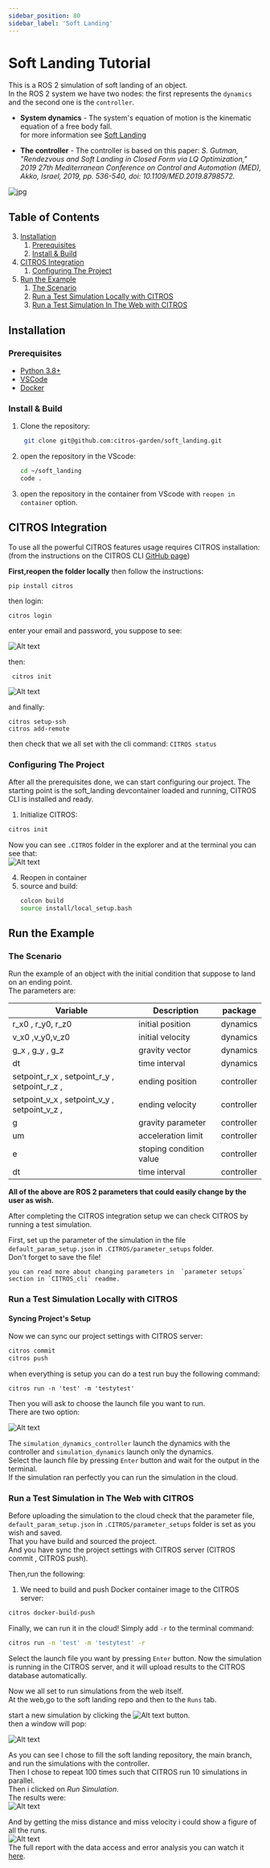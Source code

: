 ```yaml
---
sidebar_position: 80
sidebar_label: 'Soft Landing'
---
```


# Soft Landing Tutorial

This is a ROS 2 simulation of soft landing of an object.  
In the ROS 2 system we have two nodes: the first represents the `dynamics` and the second one is the `controller`.
- **System dynamics** - The system's equation of motion is the kinematic equation of a free body fall.  
for more information see [Soft Landing](https://github.com/CITROS-garden/soft_landing)  

- **The controller** - The controller is based on this paper:
*S. Gutman, "Rendezvous and Soft Landing in Closed Form via LQ Optimization," 2019 27th Mediterranean Conference on Control and Automation (MED), Akko, Israel, 2019, pp. 536-540, doi: 10.1109/MED.2019.8798572.*

![jpg](img/soft_landing_control.jpg "soft landing")

## Table of Contents

3. [Installation](#installation)
    1. [Prerequisites](#prerequisites)
    2. [Install & Build](#install--build)
4. [CITROS Integration](#citros-integration)
    1. [Configuring The Project](#configuring-the-project)
5. [Run the Example](#run-the-example)
    1. [The Scenario](#the-scenario)
    2. [Run a Test Simulation Locally with CITROS](#run-a-test-simulation-locally-with-citros)
    3. [Run a Test Simulation In The Web with CITROS](#run-a-test-simulation-in-the-web-with-citros)

## Installation

### Prerequisites
 - [Python 3.8+](https://www.python.org/downloads/)  
 - [VSCode](https://code.visualstudio.com/download) 
 - [Docker](https://www.docker.com/get-started/)  
 
   
### Install & Build 
1. Clone the repository:
   ```sh
    git clone git@github.com:citros-garden/soft_landing.git
   ```

2. open the repository in the VScode:
	```sh
	cd ~/soft_landing
	code .
	```
3. open the repository in the container from VScode with `reopen in container` option.


## CITROS Integration
To use all the powerful CITROS features usage requires CITROS installation:  
(from the instructions on the CITROS CLI [GitHub page](https://github.com/lulav/CITROS_cli))


**First,reopen the folder locally** then follow the instructions:
```
pip install citros
```  


then login:
```
citros login 
```

enter your email and password, you suppose to see:    

![Alt text](img/image-5.png)

then:

```
 citros init
```
![Alt text](img/image-4.png)



and finally:

```
citros setup-ssh
citros add-remote
```
then check that we all set with the cli command: `CITROS status`

### Configuring The Project
After all the prerequisites done, we can start configuring our project. The starting point is the soft_landing devcontainer loaded and running, CITROS CLI is installed and ready.
1. Initialize CITROS:
```bash 
citros init
```
Now you can see ```.CITROS``` folder in the explorer and at the terminal you can see that:  
![Alt text](img/image-2.png)  

4. Reopen in container
5. source and build:
	```sh
	colcon build
	source install/local_setup.bash
	```

## Run the Example

### The Scenario
Run the example of an object with the initial condition that suppose to land on an ending point.  
The parameters are:  



|     Variable     | Description | package |
| -------- |    ------- |  ------- | 
| r_x0 , r_y0, r_z0 | initial position| dynamics |
| v_x0 ,v_y0,v_z0 | initial velocity |  dynamics |
| g_x , g_y , g_z | gravity vector | dynamics |
| dt | time interval | dynamics |
|  setpoint_r_x , setpoint_r_y , setpoint_r_z , |  ending position |controller |  
|  setpoint_v_x , setpoint_v_y , setpoint_v_z , |  ending velocity |controller |
|  g  | gravity parameter | controller |
| um |  acceleration limit | controller |
| e | stoping condition value | controller |
| dt | time interval | controller |

**All of the above are ROS 2 parameters that could easily change by the user as wish.**  


After completing the CITROS integration setup we can check CITROS by running a test simulation.  

First, set up the parameter of the simulation in the file   `default_param_setup.json` in `.CITROS/parameter_setups` folder.  
Don't forget to save the file!  


``` 
you can read more about changing parameters in  `parameter setups` section in `CITROS_cli` readme.
```  


### Run a Test Simulation Locally with CITROS
#### Syncing Project's Setup
Now we can sync our project settings with CITROS server:
```bash 
citros commit
citros push
```
when everything is setup you can do a test run buy the following command:  
```
citros run -n 'test' -m 'testytest'
```
Then you will ask to choose the launch file you want to run.  
There are two option:

![Alt text](img/image-3.png)

The `simulation_dynamics_controller` launch the dynamics with the controller and `simulation_dynamics` launch only the dynamics.  
Select the launch file by pressing ```Enter``` button and wait for the output in the terminal.  
If the simulation ran perfectly you can run the simulation in the cloud.

### Run a Test Simulation in The Web with CITROS
Before uploading the simulation to the cloud check that the parameter file, `default_param_setup.json`  in `.CITROS/parameter_setups` folder is set as you wish and saved.  
That you have build and sourced the project.  
And you have sync the project settings with CITROS server (CITROS commit , CITROS push).  

Then,run the following:
1. We need to build and push Docker container image to the CITROS server:
```bash 
citros docker-build-push
```
 Finally, we can run it in the cloud! Simply add ```-r``` to the terminal command: 
```bash 
citros run -n 'test' -m 'testytest' -r
```
Select the launch file you want by pressing ```Enter``` button. Now the simulation is running in the CITROS server, and it will upload results to the CITROS database automatically.

Now we all set to run simulations from the web itself.  
At the web,go to the soft landing repo and then to the `Runs` tab.  

start a new simulation by clicking the ![Alt text](img/image-1.png) button.  
then a window will pop:

![Alt text](img/image-6.png)  

As you can see I chose to fill the soft landing repository, the main branch, and run the simulations with the controller.  
Then I chose to repeat 100 times such that CITROS run 10 simulations in parallel.  
Then i clicked on *Run Simulation*.  
The results were:  
![Alt text](img/image-7.png)

And by getting the miss distance and miss velocity i could show a figure of all the runs.  
![Alt text](img/image-8.png)  
The full report with the data access and error analysis you can watch it [here](https://CITROS.io/soft_landing/blob/main/notebooks/Soft_landing_analysis.ipynb).





